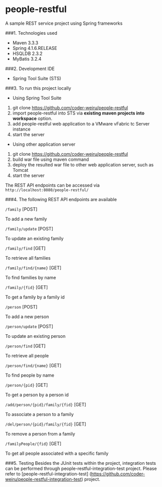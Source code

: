 people-restful
===============================
A sample REST service project using Spring frameworks

###1. Technologies used
* Maven 3.3.3
* Spring 4.1.6.RELEASE
* HSQLDB 2.3.2
* MyBatis 3.2.4

###2. Development IDE
* Spring Tool Suite (STS)

###3. To run this project locally
* Using Spring Tool Suite
 1. git clone https://github.com/coder-weiru/people-restful
 2. import people-restful into STS via **existing maven projects into workspace** option.
 3. add people-restful web application to a VMware vFabric tc Server instance
 4. start the server
 
* Using other application server
 1. git clone https://github.com/coder-weiru/people-restful
 2. build war file using maven command
 3. deploy the resulted war file to other web application server, such as Tomcat
 4. start the server 
 
 The REST API endpoints can be accessed via ```http://localhost:8080/people-restful/```

###4. The following REST API endpoints are available 

```/family```   [POST]

To add a new family

```/family/update```   [POST]

To update an existing family

```/family/find```   [GET]

To retrieve all families

```/family/find/{name}```   [GET]

To find families by name

```/family/{fid}```    [GET]

To get a family by a family id
	
```/person```   [POST]

To add a new person

```/person/update```    [POST]

To update an existing person

```/person/find```   [GET]

To retrieve all people

```/person/find/{name}```   [GET]

To find people by name

```/person/{pid}```    [GET]

To get a person by a person id	
	
```/add/person/{pid}/family/{fid}```    [GET]

To associate a person to a family	

```/del/person/{pid}/family/{fid}```    [GET]

To remove a person from a family

```/familyPeople/{fid}```          [GET]

To get all people associated with a specific family

###5. Testing
Besides the JUnit tests within the project, integration tests can be performed through people-restful-integration-test project.
Please refer to [people-restful-integration-test] (https://github.com/coder-weiru/people-restful-integration-test) project.
